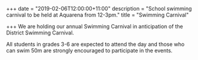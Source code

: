 +++
date = "2019-02-06T12:00:00+11:00"
description = "School swimming carnival to be held at Aquarena from 12-3pm."
title = "Swimming Carnival"

+++
We are holding our annual Swimming Carnival in anticipation of the District Swimming Carnival.

All students in grades 3-6 are expected to attend the day and those who can swim 50m are strongly encouraged to participate in the events.